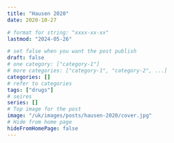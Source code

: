 ```yaml
---
title: "Hausen 2020"
date: 2020-10-27

# format for string: "xxxx-xx-xx"
lastmod: "2024-05-26"

# set false when you want the post publish
draft: false
# one category: ["category-1"]
# more categories: ["category-1", "category-2", ...]
categories: []
# refer to categories
tags: ["drugs"]
# seires
series: []
# Top image for the post
image: "/uk/images/posts/hausen-2020/cover.jpg"
# Hide from home page
hideFromHomePage: false
---
```


<!--more-->
